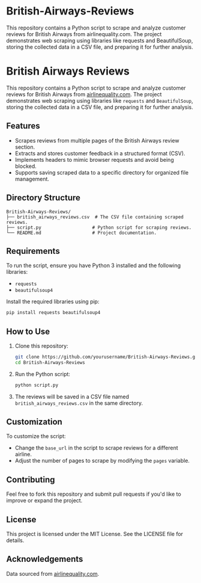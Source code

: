 # British-Airways-Reviews
This repository contains a Python script to scrape and analyze customer reviews for British Airways from airlinequality.com. The project demonstrates web scraping using libraries like requests and BeautifulSoup, storing the collected data in a CSV file, and preparing it for further analysis.


# British Airways Reviews

This repository contains a Python script to scrape and analyze customer reviews for British Airways from [airlinequality.com](https://www.airlinequality.com/). The project demonstrates web scraping using libraries like `requests` and `BeautifulSoup`, storing the collected data in a CSV file, and preparing it for further analysis.

## Features
- Scrapes reviews from multiple pages of the British Airways review section.
- Extracts and stores customer feedback in a structured format (CSV).
- Implements headers to mimic browser requests and avoid being blocked.
- Supports saving scraped data to a specific directory for organized file management.

## Directory Structure
```
British-Airways-Reviews/
├── british_airways_reviews.csv  # The CSV file containing scraped reviews.
├── script.py                   # Python script for scraping reviews.
└── README.md                   # Project documentation.
```

## Requirements
To run the script, ensure you have Python 3 installed and the following libraries:
- `requests`
- `beautifulsoup4`

Install the required libraries using pip:
```bash
pip install requests beautifulsoup4
```

## How to Use
1. Clone this repository:
   ```bash
   git clone https://github.com/yourusername/British-Airways-Reviews.git
   cd British-Airways-Reviews
   ```

2. Run the Python script:
   ```bash
   python script.py
   ```

3. The reviews will be saved in a CSV file named `british_airways_reviews.csv` in the same directory.

## Customization
To customize the script:
- Change the `base_url` in the script to scrape reviews for a different airline.
- Adjust the number of pages to scrape by modifying the `pages` variable.

## Contributing
Feel free to fork this repository and submit pull requests if you'd like to improve or expand the project.

## License
This project is licensed under the MIT License. See the LICENSE file for details.

## Acknowledgements
Data sourced from [airlinequality.com](https://www.airlinequality.com/).
